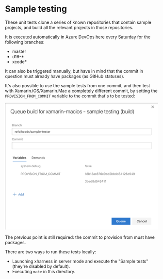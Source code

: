 # Sample testing

These unit tests clone a series of known repositories that contain sample
projects, and build all the relevant projects in those repositories.

It is executed automatically in Azure DevOps [here][1] every Saturday for the
following branches:

* master
* d16-*
* xcode*

It can also be triggered manually, but have in mind that the commit in
question must already have packages (as GitHub statuses).

It's also possible to use the sample tests from one commit, and then test with
Xamarin.iOS/Xamarin.Mac a completely different commit, by setting the
`PROVISION_FROM_COMMIT` variable to the commit that's to be tested:

![screenshot](images/provision_from_commit.png)

The previous point is still required: the commit to provision from must have
packages.

There are two ways to run these tests locally:

* Launching xharness in server mode and execute the "Sample tests" (they're
  disabled by default).
* Executing `make` in this directory.

[1]: https://dev.azure.com/xamarin/internal/_build?definitionId=23

